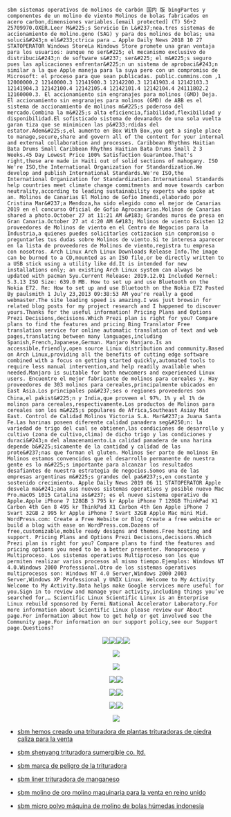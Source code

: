 
```
sbm sistemas operativos de molinos de carbón 国内 版 bingPartes y componentes de un molino de viento Molinos de bolas fabricados en acero carbon,dimensiones variables.[email protected] (T) 56+2 25709970.OXER.Leer M&#225;s Servicio En L&#237;nea.tres sistemas de accionamiento de molino.geno (SAG) y para dos molinos de bolas; una soluci&#243;n el&#233;ctrica para … Apple Daily News 2018 10 27 STATOPERATOR Windows StoreLa Windows Store promete una gran ventaja para los usuarios: aunque no ser&#225; el mecanismo exclusivo de distribuci&#243;n de software s&#237; ser&#225; el m&#225;s seguro pues las aplicaciones enfrentar&#225;n un sistema de aprobaci&#243;n similar a la que Apple maneja para la suya pero con un compromiso de Microsoft: el proceso para que sean publicadas. public.cummins.com ,1 12000000.2 12140000.3 12141900.3 12142200.3 12141903.4 12142103.3 12141904.3 12142100.4 12142105.4 12142101.4 12142104.4 24111802.2 12160000.3. El accionamiento sin engranajes para molinos (GMD) Deja. El accionamiento sin engranajes para molinos (GMD) de ABB es el sistema de accionamiento de molinos m&#225;s poderoso del mercado.Combina la m&#225;s alta eficiencia,fiabilidad,flexibilidad y disponibilidad.El sofisticado sistema de devanados de una sola vuelta garan tiza que se minimicen las p&#233;rdidas del estator.Adem&#225;s,el aumento en Box With Box,you get a single place to manage,secure,share and govern all of the content for your internal and external collaboration and processes. Caribbean Rhythms Haitian Bata Drums Small Caribbean Rhythms Haitian Bata Drums Small 2 3 Weeks.45 Day Lowest Price 100% Satisfaction Guarantee.That's right,these are made in Haiti out of solid sections of mahogany. ISO We're ISO,the International Organization for Standardization.We develop and publish International Standards.We're ISO,the International Organization for Standardization.International Standards help countries meet climate change commitments and move towards carbon neutrality,according to leading sustainability experts who spoke at an. Molinos de Canarias El Molino de Gofio Imendi,elaborado por Cristina Mar&#237;a Mendoza,ha sido elegido como el mejor de Canarias 2019 en el concurso Oficial de Gofio Agrocanarias.Molinos de Canarias shared a photo.October 27 at 11:21 AM &#183; Grandes muros de presa en Gran Canaria.October 27 at 4:20 AM &#183; Molinos de viento Existen 12 proveedores de Molinos de viento en el Centro de Negocios para la Industria,a quienes puedes solicitarles cotizacion sin compromiso o preguntarles tus dudas sobre Molinos de viento.Si te interesa aparecer en la lista de proveedores de Molinos de viento,registra tu empresa con nosotros. Arch Linux Arch Linux Downloads Release Info.The image can be burned to a CD,mounted as an ISO file,or be directly written to a USB stick using a utility like dd.It is intended for new installations only; an existing Arch Linux system can always be updated with pacman Syu.Current Release: 2019.12.01 Included Kernel: 5.3.13 ISO Size: 639.0 MB. How to set up and use Bluetooth on the Nokia E72. Re: How to set up and use Bluetooth on the Nokia E72 Posted By paulsmith 1 July 23,2013 09:38:53 AM you're really a good webmaster.The site loading speed is amazing.I was just browsin for related blog posts for my project research and I happened to discover yours.Thanks for the useful information! Pricing Plans and Options Prezi Decisions,decisions.Which Prezi plan is right for you? Compare plans to find the features and pricing Bing Translator Free translation service for online automatic translation of text and web pages,translating between many languages,including Spanish,French,Japanese,German. Manjaro Manjaro.Is an accessible,friendly,open source Linux distribution and community.Based on Arch Linux,providing all the benefits of cutting edge software combined with a focus on getting started quickly,automated tools to require less manual intervention,and help readily available when needed.Manjaro is suitable for both newcomers and experienced Linux users. Encuentre el mejor fabricante de molinos para cereales y. Hay proveedores de 303 molinos para cereales,principalmente ubicados en East Asia.Los principales pa&#237;ses o regiones proveedores son China,el pakist&#225;n y India,que proveen el 97%，1% y el 1% de molinos para cereales,respectivamente.Los productos de Molinos para cereales son los m&#225;s populares de Africa,Southeast Asiay Mid East. Control de Calidad Molinos Victoria S.A. Mar&#237;a Juana Santa Fe.Las harinas poseen diferente calidad panadera seg&#250;n: la variedad de trigo del cual se obtienen,las condiciones de desarrollo y cultivo (zona de cultivo,clima) de dicho trigo y las condiciones y duraci&#243;n del almacenamiento.La calidad panadera de una harina depende b&#225;sicamente de la cantidad y calidad de las prote&#237;nas que forman el gluten. Molinos Ser parte de molinos En Molinos estamos convencidos que el desarrollo permanente de nuestra gente es lo m&#225;s importante para alcanzar los resultados desafiantes de nuestra estrategia de negocios.Somos una de las empresas argentinas m&#225;s grandes del pa&#237;s,en constante y sostenido crecimiento. Apple Daily News 2019 06 11 STATOPERATOR Apple desvela ma&#241;ana sus nuevos sistemas operativos y posible nuevo Mac Pro.macOS 1015 Catalina as&#237; es el nuevo sistema operativo de Apple.Apple iPhone 7 128GB 3 795 kr Apple iPhone 7 128GB ThinkPad X1 Carbon 4th Gen 8 495 kr ThinkPad X1 Carbon 4th Gen Apple iPhone 7 Svart 32GB 2 995 kr Apple iPhone 7 Svart 32GB Apple Mac mini Mid. WordPress.com: Create a Free Website or Blog Create a free website or build a blog with ease on WordPress.com.Dozens of free,customizable,mobile ready designs and themes.Free hosting and support. Pricing Plans and Options Prezi Decisions,decisions.Which Prezi plan is right for you? Compare plans to find the features and pricing options you need to be a better presenter. Monoproceso y Multiproceso. Los sistemas operativos Multiproceso son los que permiten realizar varios procesos al mismo tiempo.Ejemplos: Windows NT 4.0.Windows 2000 Professional.Otro de los sistemas operativos multiprocesos son: Windows NT 4.0 Server,Windows 2000 2003 Server,Windows XP Professional y UNIX Linux. Welcome to My Activity Welcome to My Activity.Data helps make Google services more useful for you.Sign in to review and manage your activity,including things you’ve searched for,… Scientific Linux Scientific Linux is an Enterprise Linux rebuild sponsored by Fermi National Accelerator Laboratory.For more information about Scientific Linux please review our About page.For information about how to get help or get involved see the Community page.For information on our support policy,see our Support page.Questions? 
```

<div align="center">

<a href="https://es-mill.shibang-china.com/github&k=sbm+sistemas+operativos+de+molinos+de+carb%C3%B3n+%E5%9B%BD%E5%86%85+%E7%89%88+bing"><img src="https://static.shibang-china.com/es/mill/index.jpg"></a><a href="https://es-mill.shibang-china.com/materials.htmlgithub&k=sbm+sistemas+operativos+de+molinos+de+carb%C3%B3n+%E5%9B%BD%E5%86%85+%E7%89%88+bing"><img src="https://static.shibang-china.com/es/mill/materials.jpg"></a><a href="https://es-mill.shibang-china.com/about.htmlgithub&k=sbm+sistemas+operativos+de+molinos+de+carb%C3%B3n+%E5%9B%BD%E5%86%85+%E7%89%88+bing"><img src="https://static.shibang-china.com/es/mill/about.jpg"></a><a href="https://es-mill.shibang-china.com/contact.htmlgithub&k=sbm+sistemas+operativos+de+molinos+de+carb%C3%B3n+%E5%9B%BD%E5%86%85+%E7%89%88+bing"><img src="https://static.shibang-china.com/es/mill/contact.jpg"></a>

<a href="https://es-mill.shibang-china.com/github&k=sbm+sistemas+operativos+de+molinos+de+carb%C3%B3n+%E5%9B%BD%E5%86%85+%E7%89%88+bing"><img src="https://static.shibang-china.com/es/mill/banner.jpg"></a>

<a href="https://swt.shibang-china.com/github&k=sbm+sistemas+operativos+de+molinos+de+carb%C3%B3n+%E5%9B%BD%E5%86%85+%E7%89%88+bing"><img src="https://static.shibang-china.com/es/mill/chat.jpg"></a>

<a href="https://es-mill.shibang-china.com/products/vertical-roller-mill.htmlgithub&k=sbm+sistemas+operativos+de+molinos+de+carb%C3%B3n+%E5%9B%BD%E5%86%85+%E7%89%88+bing"><img src="https://static.shibang-china.com/es/mill/vertical.jpg"></a><a href="https://es-mill.shibang-china.com/products/raymond-mill.htmlgithub&k=sbm+sistemas+operativos+de+molinos+de+carb%C3%B3n+%E5%9B%BD%E5%86%85+%E7%89%88+bing"><img src="https://static.shibang-china.com/es/mill/raymond.jpg"></a>

<a href="https://es-mill.shibang-china.com/products/ultrafine-grinding-mill.htmlgithub&k=sbm+sistemas+operativos+de+molinos+de+carb%C3%B3n+%E5%9B%BD%E5%86%85+%E7%89%88+bing"><img src="https://static.shibang-china.com/es/mill/ultrafine.jpg"></a><a href="https://es-mill.shibang-china.com/products/trapezium-grinding-mill.htmlgithub&k=sbm+sistemas+operativos+de+molinos+de+carb%C3%B3n+%E5%9B%BD%E5%86%85+%E7%89%88+bing"><img src="https://static.shibang-china.com/es/mill/trapezium.jpg"></a>

<a href="https://es-mill.shibang-china.com/products/ball-mill.htmlgithub&k=sbm+sistemas+operativos+de+molinos+de+carb%C3%B3n+%E5%9B%BD%E5%86%85+%E7%89%88+bing"><img src="https://static.shibang-china.com/es/mill/ball.jpg"></a><a href="https://es-mill.shibang-china.com/products/hammer-mill.htmlgithub&k=sbm+sistemas+operativos+de+molinos+de+carb%C3%B3n+%E5%9B%BD%E5%86%85+%E7%89%88+bing"><img src="https://static.shibang-china.com/es/mill/hammer.jpg"></a>

<a href="https://swt.shibang-china.com/github&k=sbm+sistemas+operativos+de+molinos+de+carb%C3%B3n+%E5%9B%BD%E5%86%85+%E7%89%88+bing"><img src="https://static.shibang-china.com/es/mill/case.jpg"></a>

</div>


* [sbm hemos creado una trituradora de plantas trituradoras de piedra caliza para la venta](sbm%20hemos%20creado%20una%20trituradora%20de%20plantas%20trituradoras%20de%20piedra%20caliza%20para%20la%20venta.md)

* [sbm shenyang trituradora sumergible co. ltd.](sbm%20shenyang%20trituradora%20sumergible%20co.%20ltd..md)

* [sbm marca de peligro de la trituradora](sbm%20marca%20de%20peligro%20de%20la%20trituradora.md)

* [sbm liner trituradora de manganeso](sbm%20liner%20trituradora%20de%20manganeso.md)

* [sbm molino de oro molino maquinaria para la venta en reino unido](sbm%20molino%20de%20oro%20molino%20maquinaria%20para%20la%20venta%20en%20reino%20unido.md)

* [sbm micro polvo máquina de molino de bolas húmedas indonesia](sbm%20micro%20polvo%20m%C3%A1quina%20de%20molino%20de%20bolas%20h%C3%BAmedas%20indonesia.md)